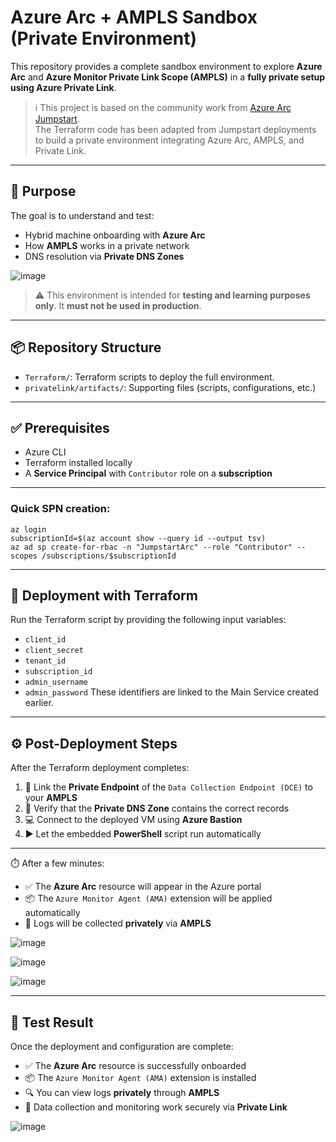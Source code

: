 # Azure Arc + AMPLS Sandbox (Private Environment)

This repository provides a complete sandbox environment to explore **Azure Arc** and **Azure Monitor Private Link Scope (AMPLS)** in a **fully private setup using Azure Private Link**.

> ℹ️ This project is based on the community work from [Azure Arc Jumpstart](https://github.com/microsoft/azure_arc).  
> The Terraform code has been adapted from Jumpstart deployments to build a private environment integrating Azure Arc, AMPLS, and Private Link.

---

## 🎯 Purpose

The goal is to understand and test:

- Hybrid machine onboarding with **Azure Arc**
- How **AMPLS** works in a private network
- DNS resolution via **Private DNS Zones**

![image](https://github.com/user-attachments/assets/5207efe9-5d78-4bd6-96ec-093443f87a7a)


> ⚠️ This environment is intended for **testing and learning purposes only**. It **must not be used in production**.

---

## 📦 Repository Structure

- `Terraform/`: Terraform scripts to deploy the full environment.
- `privatelink/artifacts/`: Supporting files (scripts, configurations, etc.)

---

## ✅ Prerequisites

- Azure CLI
- Terraform installed locally
- A **Service Principal** with `Contributor` role on a **subscription**
---
### Quick SPN creation:

```
az login
subscriptionId=$(az account show --query id --output tsv)
az ad sp create-for-rbac -n "JumpstartArc" --role "Contributor" --scopes /subscriptions/$subscriptionId
```
---
## 🚀 Deployment with Terraform

Run the Terraform script by providing the following input variables:

- `client_id`
- `client_secret`
- `tenant_id`
- `subscription_id`
- `admin_username`
- `admin_password`
These identifiers are linked to the Main Service created earlier.

---
## ⚙️ Post-Deployment Steps

After the Terraform deployment completes:

1. 🔗 Link the **Private Endpoint** of the `Data Collection Endpoint (DCE)` to your **AMPLS**
2. 🧾 Verify that the **Private DNS Zone** contains the correct records
3. 💻 Connect to the deployed VM using **Azure Bastion**
4. ▶️ Let the embedded **PowerShell** script run automatically

---

⏱️ After a few minutes:

- ✅ The **Azure Arc** resource will appear in the Azure portal  
- 📦 The `Azure Monitor Agent (AMA)` extension will be applied automatically  
- 🔐 Logs will be collected **privately** via **AMPLS**

![image](https://github.com/user-attachments/assets/2dbe7366-be7e-404e-af13-cd8d52a78f97)

![image](https://github.com/user-attachments/assets/cbc32083-6e79-4cb0-bc39-ee25c89abc0c)

![image](https://github.com/user-attachments/assets/1b67babf-aec9-4592-86f5-29c1b1534591)

---
## 🧪 Test Result

Once the deployment and configuration are complete:

- ✅ The **Azure Arc** resource is successfully onboarded  
- 📦 The `Azure Monitor Agent (AMA)` extension is installed  
- 🔍 You can view logs **privately** through **AMPLS**  
- 🧠 Data collection and monitoring work securely via **Private Link**

![image](https://github.com/user-attachments/assets/934640df-03ad-411c-9d78-744e924b6ebd)


